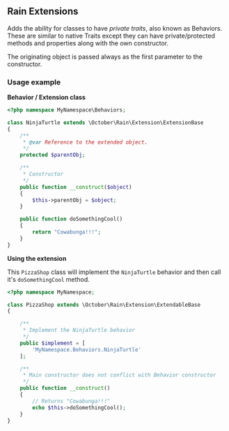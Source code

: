## Rain Extensions

Adds the ability for classes to have *private traits*, also known as Behaviors. These are similar to native Traits except they can have private/protected methods and properties along with the own constructor.

The originating object is passed always as the first parameter to the constructor.

### Usage example

**Behavior / Extension class**

```php
<?php namespace MyNamespace\Behaviors;

class NinjaTurtle extends \October\Rain\Extension\ExtensionBase
{
    /**
     * @var Reference to the extended object.
     */
    protected $parentObj;

    /**
     * Constructor
     */
    public function __construct($object)
    {
        $this->parentObj = $object;
    }

    public function doSomethingCool()
    {
        return "Cowabunga!!!";
    }
}
```

**Using the extension**

This `PizzaShop` class will implement the `NinjaTurtle` behavior and then call it's `doSomethingCool` method.

```php
<?php namespace MyNamespace;

class PizzaShop extends \October\Rain\Extension\ExtendableBase
{

    /**
     * Implement the NinjaTurtle behavior
     */
    public $implement = [
        'MyNamespace.Behaviors.NinjaTurtle'
    ];

    /**
     * Main constructor does not conflict with Behavior constructor
     */
    public function __construct()
    {
        // Returns "Cowabunga!!!"
        echo $this->doSomethingCool();
    }
}

```